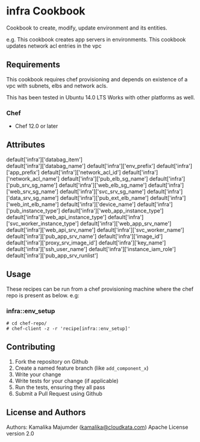 # infra Cookbook

Cookbook to create, modify, update environment and its entities.

e.g.
This cookbook creates app servers in environments.
This cookbook updates network acl entries in the vpc

## Requirements

This cookbook requires chef provisioning and depends on existence of a vpc with subnets, elbs and network acls.

This has been tested in Ubuntu 14.0 LTS
Works with other platforms as well.

### Chef

- Chef 12.0 or later

## Attributes

default['infra']['databag_item']     
default['infra']['databag_name'] 
default['infra']['env_prefix'] 
default['infra']['app_prefix'] 
default['infra']['network_acl_id'] 
default['infra']['network_acl_name'] 
default['infra']['pub_elb_sg_name'] 
default['infra']['pub_srv_sg_name'] 
default['infra']['web_elb_sg_name'] 
default['infra']['web_srv_sg_name'] 
default['infra']['svc_srv_sg_name'] 
default['infra']['data_srv_sg_name']
default['infra']['pub_ext_elb_name']
default['infra']['web_int_elb_name']
default['infra']['device_name']
default['infra']['pub_instance_type']
default['infra']['web_app_instance_type']
default['infra']['web_api_instance_type']
default['infra']['svc_worker_instance_type']
default['infra']['web_app_srv_name']
default['infra']['web_api_srv_name']
default['infra']['svc_worker_name'] 
default['infra']['pub_app_srv_name']
default['infra']['image_id']
default['infra']['proxy_srv_image_id'] 
default['infra']['key_name']
default['infra']['ssh_user_name']
default['infra']['instance_iam_role']
default['infra']['pub_app_srv_runlist']


## Usage

These recipes can be run from a chef provisioning machine where the chef repo is present as below.
e.g:

### infra::env_setup

    # cd chef-repo/
    # chef-client -z -r 'recipe[infra::env_setup]'



## Contributing

1. Fork the repository on Github
2. Create a named feature branch (like `add_component_x`)
3. Write your change
4. Write tests for your change (if applicable)
5. Run the tests, ensuring they all pass
6. Submit a Pull Request using Github

## License and Authors

Authors: Kamalika Majumder (kamalika@cloudkata.com)
Apache License version 2.0

